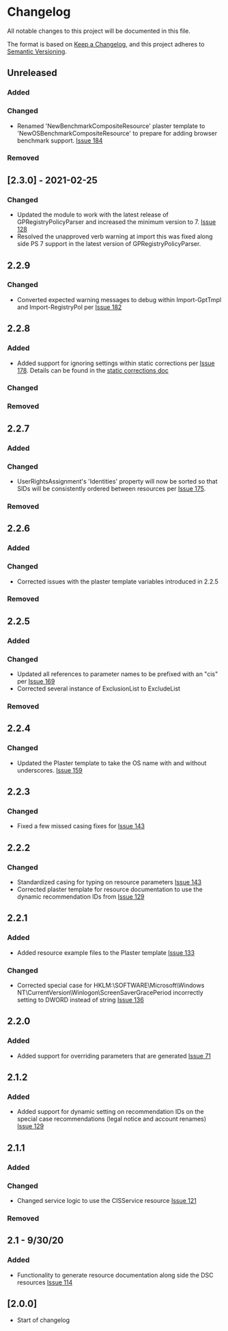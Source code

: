 # Changelog
All notable changes to this project will be documented in this file.

The format is based on [Keep a Changelog](https://keepachangelog.com/en/1.0.0/),
and this project adheres to [Semantic Versioning](https://semver.org/spec/v2.0.0.html).

## Unreleased
### Added
### Changed
- Renamed 'NewBenchmarkCompositeResource' plaster template to 'NewOSBenchmarkCompositeResource' to prepare for adding browser benchmark support. [Issue 184](https://github.com/techservicesillinois/SecOps-Powershell-CISDSC/issues/184)
### Removed

## [2.3.0] - 2021-02-25
### Changed
- Updated the module to work with the latest release of GPRegistryPolicyParser and increased the minimum version to 7. [Issue 128](https://github.com/techservicesillinois/SecOps-Powershell-CISDSC/issues/128)
- Resolved the unapproved verb warning at import this was fixed along side PS 7 support in the latest version of GPRegistryPolicyParser.

## 2.2.9
### Changed
- Converted expected warning messages to debug within Import-GptTmpl and Import-RegistryPol per [Issue 182](https://github.com/techservicesillinois/SecOps-Powershell-CISDSC/issues/182)

## 2.2.8
### Added
- Added support for ignoring settings within static corrections per [Issue 178](https://github.com/techservicesillinois/SecOps-Powershell-CISDSC/issues/178). Details can be found in the [static corrections doc](docs/static_corrections.md#How-do-I-ignore-a-recommendation-error?)
### Changed
### Removed

## 2.2.7
### Added
### Changed
- UserRightsAssignment's 'Identities' property will now be sorted so that SIDs will be consistently ordered between resources per [Issue 175](https://github.com/techservicesillinois/SecOps-Powershell-CISDSC/issues/175).
### Removed

## 2.2.6
### Added
### Changed
- Corrected issues with the plaster template variables introduced in 2.2.5
### Removed

## 2.2.5
### Added
### Changed
- Updated all references to parameter names to be prefixed with an "cis" per [Issue 169](https://github.com/techservicesillinois/SecOps-Powershell-CISDSC/issues/169)
- Corrected several instance of ExclusionList to ExcludeList
### Removed

## 2.2.4
### Changed
- Updated the Plaster template to take the OS name with and without underscores. [Issue 159](https://github.com/techservicesillinois/SecOps-Powershell-CISDSC/issues/159)

## 2.2.3
### Changed
- Fixed a few missed casing fixes for [Issue 143](https://github.com/techservicesillinois/SecOps-Powershell-CISDSC/issues/143)

## 2.2.2
### Changed
- Standardized casing for typing on resource parameters [Issue 143](https://github.com/techservicesillinois/SecOps-Powershell-CISDSC/issues/143)
- Corrected plaster template for resource documentation to use the dynamic recommendation IDs from [Issue 129](https://github.com/techservicesillinois/SecOps-Powershell-CISDSC/issues/129)

## 2.2.1
### Added
- Added resource example files to the Plaster template [Issue 133](https://github.com/techservicesillinois/SecOps-Powershell-CISDSC/issues/133)
### Changed
- Corrected special case for HKLM:\SOFTWARE\Microsoft\Windows NT\CurrentVersion\Winlogon\ScreenSaverGracePeriod incorrectly setting to DWORD instead of string [Issue 136](https://github.com/techservicesillinois/SecOps-Powershell-CISDSC/issues/136)

## 2.2.0
### Added
- Added support for overriding parameters that are generated [Issue 71](https://github.com/techservicesillinois/SecOps-Powershell-CISDSC/issues/71)

## 2.1.2
### Added
- Added support for dynamic setting on recommendation IDs on the special case recommendations (legal notice and account renames) [Issue 129](https://github.com/techservicesillinois/SecOps-Powershell-CISDSC/issues/129)

## 2.1.1
### Added
### Changed
- Changed service logic to use the CISService resource [Issue 121](https://github.com/techservicesillinois/SecOps-Powershell-CISDSC/issues/121)
### Removed

## 2.1 - 9/30/20
### Added
- Functionality to generate resource documentation along side the DSC resources [Issue 114](https://github.com/techservicesillinois/SecOps-Powershell-CISDSC/issues/114)

## [2.0.0]
- Start of changelog
